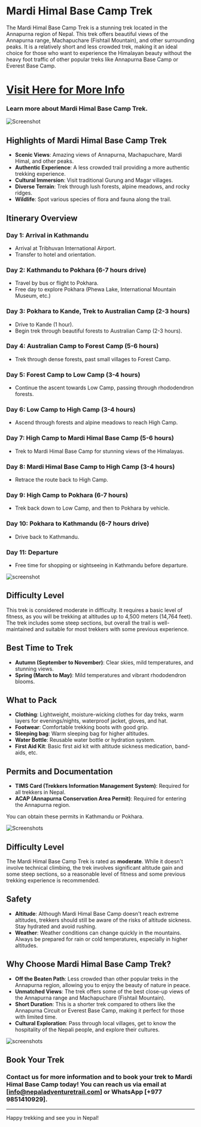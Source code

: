 # Mardi Himal Base Camp Trek

The Mardi Himal Base Camp Trek is a stunning trek located in the Annapurna region of Nepal. This trek offers beautiful views of the Annapurna range, Machapuchare (Fishtail Mountain), and other surrounding peaks. It is a relatively short and less crowded trek, making it an ideal choice for those who want to experience the Himalayan beauty without the heavy foot traffic of other popular treks like Annapurna Base Camp or Everest Base Camp.

# [Visit Here for More Info](https://nepaladventuretrail.com/tour/mardi-himal-base-camp-trek) 
### Learn more about Mardi Himal Base Camp Trek.

![Screenshot](https://nepaladventuretrail.com/wp-content/uploads/2024/12/mardi-base-camp-trek-nepal-adventure-trail-scaled.webp)

## Highlights of Mardi Himal Base Camp Trek

- **Scenic Views**: Amazing views of Annapurna, Machapuchare, Mardi Himal, and other peaks.
- **Authentic Experience**: A less crowded trail providing a more authentic trekking experience.
- **Cultural Immersion**: Visit traditional Gurung and Magar villages.
- **Diverse Terrain**: Trek through lush forests, alpine meadows, and rocky ridges.
- **Wildlife**: Spot various species of flora and fauna along the trail.

## Itinerary Overview

### Day 1: Arrival in Kathmandu
- Arrival at Tribhuvan International Airport.
- Transfer to hotel and orientation.

### Day 2: Kathmandu to Pokhara (6-7 hours drive)
- Travel by bus or flight to Pokhara.
- Free day to explore Pokhara (Phewa Lake, International Mountain Museum, etc.)

### Day 3: Pokhara to Kande, Trek to Australian Camp (2-3 hours)
- Drive to Kande (1 hour).
- Begin trek through beautiful forests to Australian Camp (2-3 hours).

### Day 4: Australian Camp to Forest Camp (5-6 hours)
- Trek through dense forests, past small villages to Forest Camp.

### Day 5: Forest Camp to Low Camp (3-4 hours)
- Continue the ascent towards Low Camp, passing through rhododendron forests.

### Day 6: Low Camp to High Camp (3-4 hours)
- Ascend through forests and alpine meadows to reach High Camp.

### Day 7: High Camp to Mardi Himal Base Camp (5-6 hours)
- Trek to Mardi Himal Base Camp for stunning views of the Himalayas.

### Day 8: Mardi Himal Base Camp to High Camp (3-4 hours)
- Retrace the route back to High Camp.

### Day 9: High Camp to Pokhara (6-7 hours)
- Trek back down to Low Camp, and then to Pokhara by vehicle.

### Day 10: Pokhara to Kathmandu (6-7 hours drive)
- Drive back to Kathmandu.

### Day 11: Departure
- Free time for shopping or sightseeing in Kathmandu before departure.

![screenshot](https://nepaladventuretrail.com/wp-content/uploads/2024/12/Mardi-BC.webp)

## Difficulty Level

This trek is considered moderate in difficulty. It requires a basic level of fitness, as you will be trekking at altitudes up to 4,500 meters (14,764 feet). The trek includes some steep sections, but overall the trail is well-maintained and suitable for most trekkers with some previous experience.

## Best Time to Trek

- **Autumn (September to November)**: Clear skies, mild temperatures, and stunning views.
- **Spring (March to May)**: Mild temperatures and vibrant rhododendron blooms.

## What to Pack

- **Clothing**: Lightweight, moisture-wicking clothes for day treks, warm layers for evenings/nights, waterproof jacket, gloves, and hat.
- **Footwear**: Comfortable trekking boots with good grip.
- **Sleeping bag**: Warm sleeping bag for higher altitudes.
- **Water Bottle**: Reusable water bottle or hydration system.
- **First Aid Kit**: Basic first aid kit with altitude sickness medication, band-aids, etc.

## Permits and Documentation

- **TIMS Card (Trekkers Information Management System)**: Required for all trekkers in Nepal.
- **ACAP (Annapurna Conservation Area Permit)**: Required for entering the Annapurna region.
  
You can obtain these permits in Kathmandu or Pokhara.

![Screenshots](https://nepaladventuretrail.com/wp-content/uploads/2024/12/Way-to-Mardi.webp)

## Difficulty Level

The Mardi Himal Base Camp Trek is rated as **moderate**. While it doesn't involve technical climbing, the trek involves significant altitude gain and some steep sections, so a reasonable level of fitness and some previous trekking experience is recommended.

## Safety

- **Altitude**: Although Mardi Himal Base Camp doesn't reach extreme altitudes, trekkers should still be aware of the risks of altitude sickness. Stay hydrated and avoid rushing.
- **Weather**: Weather conditions can change quickly in the mountains. Always be prepared for rain or cold temperatures, especially in higher altitudes.
  
## Why Choose Mardi Himal Base Camp Trek?

- **Off the Beaten Path**: Less crowded than other popular treks in the Annapurna region, allowing you to enjoy the beauty of nature in peace.
- **Unmatched Views**: The trek offers some of the best close-up views of the Annapurna range and Machapuchare (Fishtail Mountain).
- **Short Duration**: This is a shorter trek compared to others like the Annapurna Circuit or Everest Base Camp, making it perfect for those with limited time.
- **Cultural Exploration**: Pass through local villages, get to know the hospitality of the Nepali people, and explore their cultures.

![screenshots](https://nepaladventuretrail.com/wp-content/uploads/2024/12/Langtang-valley-trek-nepal-adventure-trail-13-scaled.webp)

## Book Your Trek

### Contact us for more information and to book your trek to Mardi Himal Base Camp today! You can reach us via email at [info@nepaladventuretrail.com] or WhatsApp [+977 9851410929].

---

Happy trekking and see you in Nepal!
